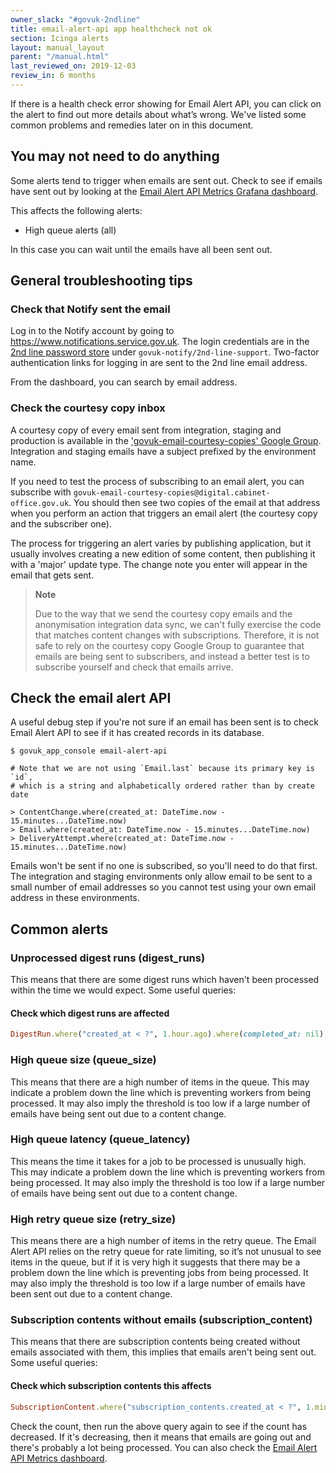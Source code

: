 ```yaml
---
owner_slack: "#govuk-2ndline"
title: email-alert-api app healthcheck not ok
section: Icinga alerts
layout: manual_layout
parent: "/manual.html"
last_reviewed_on: 2019-12-03
review_in: 6 months
---
```


If there is a health check error showing for Email Alert API, you can click on
the alert to find out more details about what’s wrong. We've listed some common
problems and remedies later on in this document.

## You may not need to do anything

Some alerts tend to trigger when emails are sent out. Check to see if emails have
sent out by looking at the [Email Alert API Metrics Grafana dashboard][dashboard].

This affects the following alerts:
* High queue alerts (all)

In this case you can wait until the emails have all been sent out.

## General troubleshooting tips

### Check that Notify sent the email

Log in to the Notify account by going to <https://www.notifications.service.gov.uk>.
The login credentials are in the [2nd line password store][password-store] under
`govuk-notify/2nd-line-support`. Two-factor authentication links for logging in are
sent to the 2nd line email address.

From the dashboard, you can search by email address.

### Check the courtesy copy inbox

A courtesy copy of every email sent from integration, staging and production
is available in the ['govuk-email-courtesy-copies' Google Group][google-group].
Integration and staging emails have a subject prefixed by the
environment name.

If you need to test the process of subscribing to an email alert, you
can subscribe with `govuk-email-courtesy-copies@digital.cabinet-office.gov.uk`.
You should then see two copies of the email at that address when you
perform an action that triggers an email alert (the courtesy copy and
the subscriber one).

The process for triggering an alert varies by publishing application,
but it usually involves creating a new edition of some content, then
publishing it with a 'major' update type. The change note you enter
will appear in the email that gets sent.

> **Note**
>
> Due to the way that we send the courtesy copy emails and the
> anonymisation integration data sync, we can't fully exercise the code
> that matches content changes with subscriptions. Therefore, it is not
> safe to rely on the courtesy copy Google Group to guarantee that emails
> are being sent to subscribers, and instead a better test is to
> subscribe yourself and check that emails arrive.

## Check the email alert API

A useful debug step if you're not sure if an email has been sent is to
check Email Alert API to see if it has created records in its database.

```
$ govuk_app_console email-alert-api

# Note that we are not using `Email.last` because its primary key is `id`,
# which is a string and alphabetically ordered rather than by create date

> ContentChange.where(created_at: DateTime.now - 15.minutes...DateTime.now)
> Email.where(created_at: DateTime.now - 15.minutes...DateTime.now)
> DeliveryAttempt.where(created_at: DateTime.now - 15.minutes...DateTime.now)
```

Emails won't be sent if no one is subscribed, so you'll need to do that
first. The integration and staging environments only allow email to be
sent to a small number of email addresses so you cannot test using your
own email address in these environments.

## Common alerts

### Unprocessed digest runs (digest_runs)

This means that there are some digest runs which haven't been processed within
the time we would expect. Some useful queries:

#### Check which digest runs are affected

```ruby
DigestRun.where("created_at < ?", 1.hour.ago).where(completed_at: nil)
```

### High queue size (queue_size)

This means that there are a high number of items in the queue. This may
indicate a problem down the line which is preventing workers from being
processed. It may also imply the threshold is too low if a large number of
emails have being sent out due to a content change.

### High queue latency (queue_latency)

This means the time it takes for a job to be processed is unusually high. This
may indicate a problem down the line which is preventing workers from being
processed. It may also imply the threshold is too low if a large number of
emails have being sent out due to a content change.

### High retry queue size (retry_size)

This means there are a high number of items in the retry queue. The Email Alert
API relies on the retry queue for rate limiting, so it’s not unusual to see
items in the queue, but if it is very high it suggests that there may be a
problem down the line which is preventing jobs from being processed. It may
also imply the threshold is too low if a large number of emails have been sent
out due to a content change.

### Subscription contents without emails (subscription_content)

This means that there are subscription contents being created without emails
associated with them, this implies that emails aren't being sent out. Some
useful queries:

#### Check which subscription contents this affects

```ruby
SubscriptionContent.where("subscription_contents.created_at < ?", 1.minute.ago).where(email: nil).joins(:subscription).merge(Subscription.active)
```

Check the count, then run the above query again to see if the count has
decreased. If it's decreasing, then it means that emails are going out and
there's probably a lot being processed. You can also check the
[Email Alert API Metrics dashboard][dashboard].

[dashboard]: https://grafana.staging.govuk.digital/dashboard/file/email_alert_api.json?refresh=10s&orgId=1
[google-group]: https://groups.google.com/a/digital.cabinet-office.gov.uk/forum/#!forum/govuk-email-courtesy-copies
[password-store]: https://github.com/alphagov/govuk-secrets/tree/master/pass/2ndline/govuk-notify
